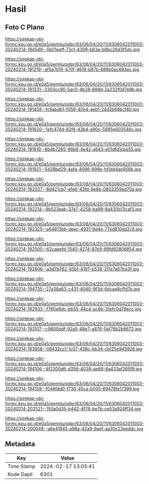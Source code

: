 # Hasil

## Foto C Plano

https://sirekap-obj-formc.kpu.go.id/e0a5/pemilu/pdpr/63/06/04/20/11/6306042011003-20240214-194549--5b01eaff-73cf-4309-b63a-b8bc26d3f5dc.jpg

https://sirekap-obj-formc.kpu.go.id/e0a5/pemilu/pdpr/63/06/04/20/11/6306042011003-20240214-191219--af0a7b10-470f-4619-b87b-688b0ac693ec.jpg

https://sirekap-obj-formc.kpu.go.id/e0a5/pemilu/pdpr/63/06/04/20/11/6306042011003-20240214-191331--2303cc90-5ac0-4b28-888d-2a232f0d7e9b.jpg

https://sirekap-obj-formc.kpu.go.id/e0a5/pemilu/pdpr/63/06/04/20/11/6306042011003-20240214-191459--fc9abdb1-f059-40e4-aeb1-24d2b68bcf40.jpg

https://sirekap-obj-formc.kpu.go.id/e0a5/pemilu/pdpr/63/06/04/20/11/6306042011003-20240214-191620--1efc474d-82f4-43b4-a90c-5895e603546c.jpg

https://sirekap-obj-formc.kpu.go.id/e0a5/pemilu/pdpr/63/06/04/20/11/6306042011003-20240214-191819--6b4b7265-96b8-4e42-a643-e01dfd1cbe55.jpg

https://sirekap-obj-formc.kpu.go.id/e0a5/pemilu/pdpr/63/06/04/20/11/6306042011003-20240214-191921--5428bd29-4afa-4096-899e-fd1dd4ae956b.jpg

https://sirekap-obj-formc.kpu.go.id/e0a5/pemilu/pdpr/63/06/04/20/11/6306042011003-20240214-192037--8d421cb7-efe6-43fd-9e8e-0803359ad70a.jpg

https://sirekap-obj-formc.kpu.go.id/e0a5/pemilu/pdpr/63/06/04/20/11/6306042011003-20240214-192214--8b523eab-37e7-4258-ba99-8a430b13caf3.jpg

https://sirekap-obj-formc.kpu.go.id/e0a5/pemilu/pdpr/63/06/04/20/11/6306042011003-20240214-192325--a64813bb-deec-4931-9d4e-77ed810dd2c6.jpg

https://sirekap-obj-formc.kpu.go.id/e0a5/pemilu/pdpr/63/06/04/20/11/6306042011003-20240214-192500--62caeefd-1540-4274-87e9-99fd92806854.jpg

https://sirekap-obj-formc.kpu.go.id/e0a5/pemilu/pdpr/63/06/04/20/11/6306042011003-20240214-192606--a3d7b762-45bf-4197-b538-211e7a67be3f.jpg

https://sirekap-obj-formc.kpu.go.id/e0a5/pemilu/pdpr/63/06/04/20/11/6306042011003-20240214-194735--27a38a63-c431-4040-9f3d-6dcae8cffd7e.jpg

https://sirekap-obj-formc.kpu.go.id/e0a5/pemilu/pdpr/63/06/04/20/11/6306042011003-20240214-192933--f760e8dc-bb55-44c4-ac6b-31efc0d79ecc.jpg

https://sirekap-obj-formc.kpu.go.id/e0a5/pemilu/pdpr/63/06/04/20/11/6306042011003-20240214-193107--c9800ddf-92a5-48e7-a876-0af78b2b6672.jpg

https://sirekap-obj-formc.kpu.go.id/e0a5/pemilu/pdpr/63/06/04/20/11/6306042011003-20240214-193958--08432cc1-1c07-438c-bb34-cbf25e945926.jpg

https://sirekap-obj-formc.kpu.go.id/e0a5/pemilu/pdpr/63/06/04/20/11/6306042011003-20240214-194106--8f2300d6-d356-4039-ae86-8a433af265f9.jpg

https://sirekap-obj-formc.kpu.go.id/e0a5/pemilu/pdpr/63/06/04/20/11/6306042011003-20240214-194159--f048fdd0-f730-45ca-b005-69478fe17399.jpg

https://sirekap-obj-formc.kpu.go.id/e0a5/pemilu/pdpr/63/06/04/20/11/6306042011003-20240214-202521--150a0d35-b442-4f78-be7b-ce53a924ff34.jpg

https://sirekap-obj-formc.kpu.go.id/e0a5/pemilu/pdpr/63/06/04/20/11/6306042011003-20240214-200048--a6e41945-a98a-42a9-9aef-aa30c23eeddc.jpg


## Metadata

| Key        | Value               |
| ---------- | ------------------- |
| Time Stamp | 2024-02-17 13:05:41 |
| Kode Dapil | 6301                |



